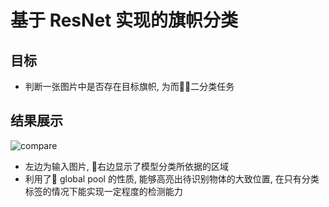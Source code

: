 # 基于 ResNet 实现的旗帜分类

## 目标
- 判断一张图片中是否存在目标旗帜, 为而二分类任务

## 结果展示

![compare](https://github.com/smarsuuuuuuu/TibetFlagRecog/blob/master/compare.PNG)

- 左边为输入图片, 右边显示了模型分类所依据的区域
- 利用了  global pool 的性质, 能够高亮出待识别物体的大致位置, 在只有分类标签的情况下能实现一定程度的检测能力